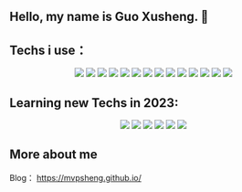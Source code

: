 ## Hello, my name is Guo Xusheng. 👋
<!-- ## SkillSet
* Frontend: HTML/DOM 、CSS、JavaScript、Node.js、Vue.js、React.js
* Backend: Java、Python、SpringBoot、Flask、Express.js
* Database: MySQL、MongoDB、Redis
* Tools and Techs：IntelliJ Idea、VS Code、Git、Maven、GitHub、Rest API、Docker
* Fundimentals：Computer Networks、Operating system、Datastructure and Algorithms、Software Engineering -->

## Techs i use：

<p align="center">
    <img src="https://img.shields.io/static/v1?label=|&message=JAVA&color=cdf998&style=plastic&logo=java"/>
    <img src="https://img.shields.io/static/v1?label=|&message=MYSQL&color=cdd148&style=plastic&logo=mysql"/>
    <img src="https://img.shields.io/static/v1?label=|&message=Spring&color=4a935c&style=plastic&logo=spring"/>
    <img src="https://img.shields.io/static/v1?label=|&message=Redis&color=cbb148&style=plastic&logo=redis"/>
    <img src="https://img.shields.io/static/v1?label=|&message=PYTHON&color=52985b&style=plastic&logo=python"/>
    <img src="https://img.shields.io/static/v1?label=|&message=LINUX&color=bbb111&style=plastic&logo=linux"/>
    <img src="https://img.shields.io/static/v1?label=|&message=GIT&color=cbb148&style=plastic&logo=git"/>
    <img src="https://img.shields.io/static/v1?label=|&message=Docker&color=cdf998&style=plastic&logo=docker"/> 
    <img src="https://img.shields.io/static/v1?label=|&message=HTML5&color=23555f&style=plastic&logo=html5"/>
    <img src="https://img.shields.io/static/v1?label=|&message=CSS3&color=285f65&style=plastic&logo=css3"/>
    <img src="https://img.shields.io/static/v1?label=|&message=JAVASCRIPT&color=3c7f5d&style=plastic&logo=javascript"/>
    <img src="https://img.shields.io/static/v1?label=|&message=NODEJS&color=3c7f5d&style=plastic&logo=node.js"/>
    <img src="https://img.shields.io/static/v1?label=|&message=REACT.JS&color=4a935c&style=plastic&logo=react"/>
    <img src="https://img.shields.io/static/v1?label=|&message=VUE.JS&color=4a935c&style=plastic&logo=vue.js"/>
</p>


## Learning new Techs in 2023:

<p align="center">
    <img src="https://img.shields.io/static/v1?label=|&message=GOLONG&color=cdf998&style=plastic&logo=go"/>
    <img src="https://img.shields.io/static/v1?label=|&message=ZOOKEEPER&color=23555f&style=plastic&logo=zookeeper"/>
    <img src="https://img.shields.io/static/v1?label=|&message=DUBBO&color=285f65&style=plastic&logo=Dubbo"/>
    <img src="https://img.shields.io/static/v1?label=|&message=Mongo-DB&color=3c7f5d&style=plastic&logo=mongodb"/>
    <img src="https://img.shields.io/static/v1?label=|&message=Kubernetes&color=4a935c&style=plastic&logo=kubernetes"/>
    <img src="https://img.shields.io/static/v1?label=|&message=THREE.JS&color=4a935c&style=plastic&logo=three.js"/>
</p>

<!-- ## Languages
<p align="left">
<a href="https://github.com/mvpsheng">
  <img height="180em" src="https://github-readme-stats-eight-theta.vercel.app/api/top-langs/?username=mvpsheng&layout=compact&langs_count=10&theme=buefy"/>
  <img height="180em" src="https://github-readme-stats-eight-theta.vercel.app/api?username=mvpsheng&show_icons=true&theme=buefy&include_all_commits=true&count_private=true"/>
</a>
</p> -->

## More about me

Blog： https://mvpsheng.github.io/

<!-- ### My GitHub Contributions


 -->
<!--
**mvpsheng/mvpsheng** is a ✨ _special_ ✨ repository because its `README.md` (this file) appears on your GitHub profile.

Here are some ideas to get you started:

- 🔭 I’m currently working on ...
- 🌱 I’m currently learning ...
- 👯 I’m looking to collaborate on ...
- 🤔 I’m looking for help with ...
- 💬 Ask me about ...
- 📫 How to reach me: ...
- 😄 Pronouns: ...
- ⚡ Fun fact: ...
-->

<!-- 首先是 艺术名字设计 -->

<!-- 为什么搭建个人博客以及为什么写博客   内容 记录自己一些经常出错的项目问题， 记录自己在进行项目开发 或者学习项目开发过程中的一些理解与收获，或者疑惑   因为时间长了难免有一些行为需要记录下来让自己避免，有一些设计方法，也许自己在下一个项目中可以用到 -->

<!-- 联系方式   个人网站、领英、简历 -->
<p align="center">
<!--   <a href="https://shawncharles.com" target="_blank">
    <img src="https://img.shields.io/static/v1?label=|&message=WEBSITE&color=23555f&style=plastic&logo=react&logo-color=white"/>
  </a>
  <a href="https://shawncharles.com/linkedin" target="_blank">
    <img src="https://img.shields.io/static/v1?label=|&message=LINKED-IN&color=cdf998&style=plastic&logo=linkedin&logo-color=white"/>
  </a>
  <a href="https://shawncharles.com/twitter" target="_blank">
    <img src="https://img.shields.io/static/v1?label=|&message=TWITTER&color=23555f&style=plastic&logo=twitter&logo-color=white"/>
  </a>
  <a href="https://shawncharles.com/angellist" target="_blank">
      <img src="https://img.shields.io/static/v1?label=|&message=ANGEL-LIST&color=cdf998&style=plastic&logo=angellist&logo-color=white"/>
  </a> -->
<!--   <a href="https://shawncharles.com/resume" target="_blank">
      <img src="https://img.shields.io/static/v1?label=|&message=RESUME&color=23555f&style=plastic&logo=react&logo-color=white"/>
  </a> -->
</p>
<!-- 简短的自我介绍 -->

<!-- projects 介绍 -->

<!-- Technologies 个人技术介绍 -->
